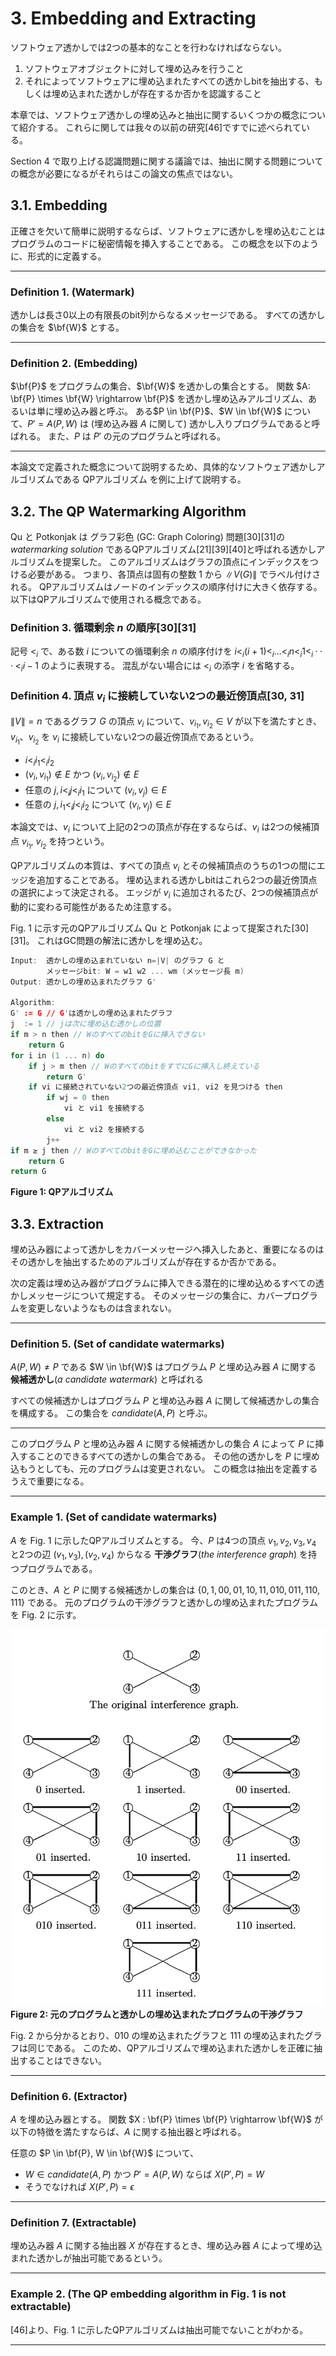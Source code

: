 # 3. Embedding and Extracting

ソフトウェア透かしでは2つの基本的なことを行わなければならない。

1. ソフトウェアオブジェクトに対して埋め込みを行うこと
2. それによってソフトウェアに埋め込まれたすべての透かしbitを抽出する、もしくは埋め込まれた透かしが存在するか否かを認識すること

本章では、ソフトウェア透かしの埋め込みと抽出に関するいくつかの概念について紹介する。
これらに関しては我々の以前の研究[46]ですでに述べられている。

Section 4 で取り上げる認識問題に関する議論では、抽出に関する問題についての概念が必要になるがそれらはこの論文の焦点ではない。

## 3.1. Embedding

正確さを欠いて簡単に説明するならば、ソフトウェアに透かしを埋め込むことはプログラムのコードに秘密情報を挿入することである。
この概念を以下のように、形式的に定義する。

---

### Definition 1. (Watermark)

透かしは長さ0以上の有限長のbit列からなるメッセージである。
すべての透かしの集合を $\bf{W}$ とする。

---

### Definition 2. (Embedding)

$\bf{P}$ をプログラムの集合、$\bf{W}$ を透かしの集合とする。
関数 $A: \bf{P} \times \bf{W} \rightarrow \bf{P}$ を透かし埋め込みアルゴリズム、あるいは単に埋め込み器と呼ぶ。
ある$P \in \bf{P}$、$W \in \bf{W}$ について、$P' = A(P, W)$ は (埋め込み器 $A$ に関して) 透かし入りプログラムであると呼ばれる。
また、$P$ は $P'$ の元のプログラムと呼ばれる。

---

本論文で定義された概念について説明するため、具体的なソフトウェア透かしアルゴリズムである QPアルゴリズム を例に上げて説明する。

## 3.2. The QP Watermarking Algorithm

Qu と Potkonjak は グラフ彩色 (GC: Graph Coloring) 問題[30][31]の *watermarking solution* であるQPアルゴリズム[21][39][40]と呼ばれる透かしアルゴリズムを提案した。
このアルゴリズムはグラフの頂点にインデックスをつける必要がある。
つまり、各頂点は固有の整数 $1$ から $\|V(G)\|$ でラベル付けされる。
QPアルゴリズムはノードのインデックスの順序付けに大きく依存する。
以下はQPアルゴリズムで使用される概念である。

### Definition 3. 循環剰余 $n$ の順序[30][31]

記号 $<_i$ で、ある数 $i$ についての循環剰余 $n$ の順序付けを $i <_i (i+ 1) <_i ...<_i n <_i 1 <_i ··· <_i i−1$ のように表現する。
混乱がない場合には $<_i$ の添字 $i$ を省略する。

### Definition 4. 頂点 $v_i$ に接続していない2つの最近傍頂点[30, 31]

$\|V\|=n$ であるグラフ $G$ の頂点 $v_i$ について、$v_{i_1}, v_{i_2} \in V$ が以下を満たすとき、$v_{i_1}$、$v_{i_2}$ を $v_i$ に接続していない2つの最近傍頂点であるという。

- $i <_i i_1 <_i i_2$
- $(v_i, v_{i_1}) \notin E$ かつ $(v_i, v_{i_2}) \notin E$
- 任意の $j, i <_i j <_i i_1$ について $(v_i, v_j) \in E$
- 任意の $j, i_1 <_i j <_i i_2$ について $(v_i, v_j) \in E$

本論文では、$v_i$ について上記の2つの頂点が存在するならば、$v_i$ は2つの候補頂点 $v_{i_1}$, $v_{i_2}$ を持つという。

QPアルゴリズムの本質は、すべての頂点 $v_i$ とその候補頂点のうちの1つの間にエッジを追加することである。
埋め込まれる透かしbitはこれら2つの最近傍頂点の選択によって決定される。
エッジが $v_i$ に追加されるたび、2つの候補頂点が動的に変わる可能性があるため注意する。

Fig. 1 に示す元のQPアルゴリズム Qu と Potkonjak によって提案された[30][31]。
これはGC問題の解法に透かしを埋め込む。

```c
Input:  透かしの埋め込まれていない n=|V| のグラフ G と
        メッセージbit: W = w1 w2 ... wm (メッセージ長 m)
Output: 透かしの埋め込まれたグラフ G'

Algorithm:
G' := G // G'は透かしの埋め込まれたグラフ
j  := 1 // jは次に埋め込む透かしの位置
if m > n then // WのすべてのbitをGに挿入できない
    return G
for i in (1 ... n) do
    if j > m then // WのすべてのbitをすでにGに挿入し終えている
        return G'
    if vi に接続されていない2つの最近傍頂点 vi1, vi2 を見つける then
        if wj = 0 then
            vi と vi1 を接続する
        else
            vi と vi2 を接続する
        j++
if m ≥ j then // WのすべてのbitをGに埋め込むことができなかった
    return G
return G
```
**Figure 1: QPアルゴリズム**

## 3.3. Extraction

<!-- textlint-disable preset-japanese/no-doubled-joshi -->
埋め込み器によって透かしをカバーメッセージへ挿入したあと、重要になるのはその透かしを抽出するためのアルゴリズムが存在するか否かである。
<!-- textlint-enable preset-japanese/no-doubled-joshi -->

次の定義は埋め込み器がプログラムに挿入できる潜在的に埋め込めるすべての透かしメッセージについて規定する。
そのメッセージの集合に、カバープログラムを変更しないようなものは含まれない。

---

### Definition 5. (Set of candidate watermarks)

$A(P, W) \ne P$ である $W \in \bf{W}$ はプログラム $P$ と埋め込み器 $A$ に関する **候補透かし**(*a candidate watermark*) と呼ばれる

すべての候補透かしはプログラム $P$ と埋め込み器 $A$ に関して候補透かしの集合を構成する。
この集合を $candidate(A, P)$ と呼ぶ。

---

このプログラム $P$ と埋め込み器 $A$ に関する候補透かしの集合 $A$ によって $P$ に挿入することのできるすべての透かしの集合である。
その他の透かしを $P$ に埋め込もうとしても、元のプログラムは変更されない。
この概念は抽出を定義するうえで重要になる。

---

### Example 1. (Set of candidate watermarks)

<!-- textlint-disable preset-ja-technical-writing/max-comma -->
$A$ を Fig. 1 に示したQPアルゴリズムとする。
今、$P$ は4つの頂点 $v_1, v_2, v_3, v_4$ と2つの辺 $(v_1, v_3), (v_2, v_4)$ からなる **干渉グラフ**(*the interference graph*) を持つプログラムである。

このとき、$A$ と $P$ に関する候補透かしの集合は $\{0, 1, 00, 01, 10, 11, 010, 011, 110, 111\}$ である。
元のプログラムの干渉グラフと透かしの埋め込まれたプログラムを Fig. 2 に示す。
<!-- textlint-enable preset-ja-technical-writing/max-comma -->

![](fig2.png)
**Figure 2: 元のプログラムと透かしの埋め込まれたプログラムの干渉グラフ**

Fig. 2 から分かるとおり、$010$ の埋め込まれたグラフと $111$ の埋め込まれたグラフは同じである。
このため、QPアルゴリズムで埋め込まれた透かしを正確に抽出することはできない。

---

### Definition 6. (Extractor)

$A$ を埋め込み器とする。
関数 $X : \bf{P} \times \bf{P} \rightarrow \bf{W}$ が以下の特徴を満たすならば、$A$ に関する抽出器と呼ばれる。

任意の $P \in \bf{P}, W \in \bf{W}$ について、
- $W \in candidate(A, P)$ かつ $P' = A(P, W)$ ならば $X(P', P) = W$
- そうでなければ $X(P', P) = \epsilon$

---

### Definition 7. (Extractable)

埋め込み器 $A$ に関する抽出器 $X$ が存在するとき、埋め込み器 $A$ によって埋め込まれた透かしが抽出可能であるという。

---

### Example 2. (The QP embedding algorithm in Fig. 1 is not extractable)

[46]より、Fig. 1 に示したQPアルゴリズムは抽出可能でないことがわかる。

---
